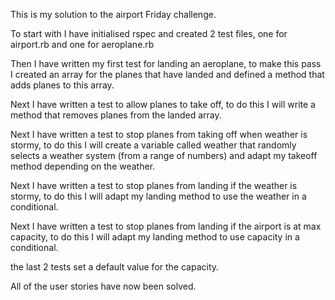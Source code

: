 This is my solution to the airport Friday challenge.

To start with I have initialised rspec and created 2 test files, one for airport.rb and one for aeroplane.rb

Then I have written my first test for landing an aeroplane, to make this pass I created an array for the planes that have landed and defined a method that adds planes to this array.

Next I have written a test to allow planes to take off, to do this I will write a method that removes planes from the landed array.

Next I have written a test to stop planes from taking off when weather is stormy, to do this I will create a variable called weather that randomly selects a weather system (from a range of numbers) and adapt my takeoff method depending on the weather.

Next I have written a test to stop planes from landing if the weather is stormy, to do this I will adapt my landing method to use the weather in a conditional.

Next I have written a test to stop planes from landing if the airport is at max capacity, to do this I will adapt my landing method to use capacity in a conditional.

the last 2 tests set a default value for the capacity.

All of the user stories have now been solved.